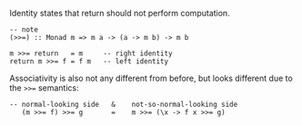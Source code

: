 Identity states that return should not perform computation.

    -- note
    (>>=) :: Monad m => m a -> (a -> m b) -> m b

    m >>= return   = m     -- right identity
    return m >>= f = f m   -- left identity

Associativity is also not any different from before, but looks different due to the
`>>=` semantics:

    -- normal-looking side   &    not-so-normal-looking side
       (m >>= f) >>= g       =    m >>= (\x -> f x >>= g)



